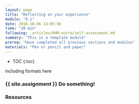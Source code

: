 ```yaml
---
layout: page
title: "Reflecting on your experience"
module: "8.1"
date: 2016-10-06 14:05:56
time: "20 min"
following: _articles/OHM-outro/self-assessment.md
summary: "This is a template module"
prereq: "Have completed all previous sections and modules"
materials: "Pen or pencil and paper"
---
```

* TOC
{:toc}

including formats here

### {{ site.assignment }} Do something!

### Resources
